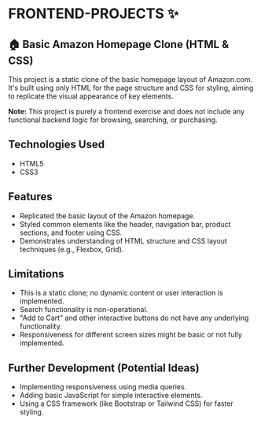 # FRONTEND-PROJECTS ✨

## 🏠 Basic Amazon Homepage Clone (HTML & CSS)

This project is a static clone of the basic homepage layout of Amazon.com. It's built using only HTML for the page structure and CSS for styling, aiming to replicate the visual appearance of key elements.

**Note:** This project is purely a frontend exercise and does not include any functional backend logic for browsing, searching, or purchasing.

## Technologies Used

* HTML5
* CSS3

## Features

* Replicated the basic layout of the Amazon homepage.
* Styled common elements like the header, navigation bar, product sections, and footer using CSS.
* Demonstrates understanding of HTML structure and CSS layout techniques (e.g., Flexbox, Grid).

## Limitations

* This is a static clone; no dynamic content or user interaction is implemented.
* Search functionality is non-operational.
* "Add to Cart" and other interactive buttons do not have any underlying functionality.
* Responsiveness for different screen sizes might be basic or not fully implemented.

## Further Development (Potential Ideas)

* Implementing responsiveness using media queries.
* Adding basic JavaScript for simple interactive elements.
* Using a CSS framework (like Bootstrap or Tailwind CSS) for faster styling.


